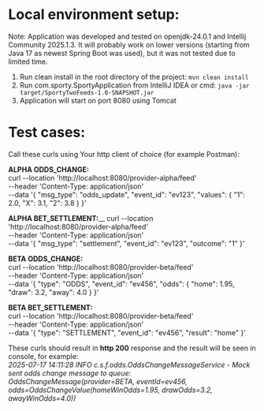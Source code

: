 # Local environment setup:
Note: Application was developed and tested on openjdk-24.0.1 and Intellij Community 2025.1.3. 
It will probably work on lower versions (starting from Java 17 as newest Spring Boot was used), but it was not tested due to limited time.
1. Run clean install in the root directory of the project:
```mvn clean install```
2. Run com.sporty.SportyApplication from IntelliJ IDEA or cmd: ```java -jar target/SportyTwoFeeds-1.0-SNAPSHOT.jar```
3. Application will start on port 8080 using Tomcat

# Test cases:
Call these curls using Your http client of choice (for example Postman):

**ALPHA ODDS_CHANGE:**\
curl --location 'http://localhost:8080/provider-alpha/feed' \
--header 'Content-Type: application/json' \
--data '{
"msg_type": "odds_update",
"event_id": "ev123",
"values": {
"1": 2.0,
"X": 3.1,
"2": 3.8
} }'

**ALPHA BET_SETTLEMENT:**\__
curl --location 'http://localhost:8080/provider-alpha/feed' \
--header 'Content-Type: application/json' \
--data '{
"msg_type": "settlement",
"event_id": "ev123",
"outcome": "1"
}'

**BETA ODDS_CHANGE:**\
curl --location 'http://localhost:8080/provider-beta/feed' \
--header 'Content-Type: application/json' \
--data '{
"type": "ODDS",
"event_id": "ev456",
"odds": {
"home": 1.95,
"draw": 3.2,
"away": 4.0 
} }'

**BETA BET_SETTLEMENT:**\
curl --location 'http://localhost:8080/provider-beta/feed' \
--header 'Content-Type: application/json' \
--data '{
"type": "SETTLEMENT",
"event_id": "ev456",
"result": "home"
}'

These curls should result in **http 200** response and the result will be seen in console, for example:\
_2025-07-17 14:11:28 INFO  c.s.f.odds.OddsChangeMessageService - Mock sent odds change message to queue: OddsChangeMessage(provider=BETA, eventId=ev456, odds=OddsChangeValue(homeWinOdds=1.95, drawOdds=3.2, awayWinOdds=4.0))_
